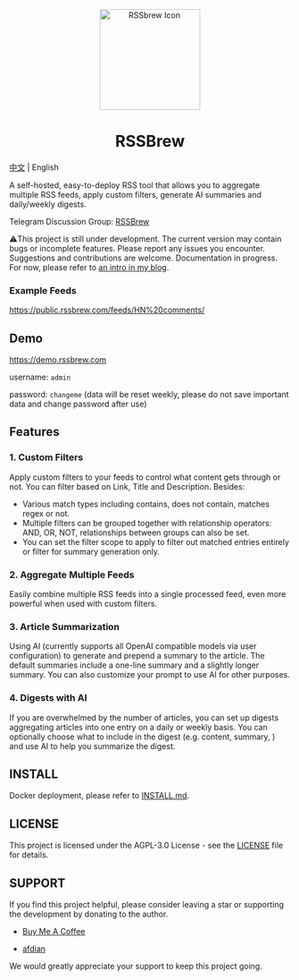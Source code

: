 <div align="center">
  <img src="https://github.com/user-attachments/assets/d38aff13-0271-41cb-86d6-65bc762c2b97" alt="RSSbrew Icon" width="180"/>
  <h1>RSSBrew</h1>
</div>

[中文](README-zh.md) | English

A self-hosted, easy-to-deploy RSS tool that allows you to aggregate multiple RSS feeds, apply custom filters, generate AI summaries and daily/weekly digests.

Telegram Discussion Group: [RSSBrew](https://t.me/rssbrew)

⚠️This project is still under development. The current version may contain bugs or incomplete features. Please report any issues you encounter. Suggestions and contributions are welcome. Documentation in progress. For now, please refer to [an intro in my blog](https://yinan.me/rssbrew-config).

### Example Feeds

https://public.rssbrew.com/feeds/HN%20comments/

## Demo

https://demo.rssbrew.com

username: `admin`

password: `changeme` (data will be reset weekly, please do not save important data and change password after use)

## Features

### 1. Custom Filters
Apply custom filters to your feeds to control what content gets through or not. You can filter based on Link, Title and Description.
Besides:
- Various match types including contains, does not contain, matches regex or not.
- Multiple filters can be grouped together with relationship operators: AND, OR, NOT, relationships between groups can also be set.
- You can set the filter scope to apply to filter out matched entries entirely or filter for summary generation only.
  
### 2. Aggregate Multiple Feeds
Easily combine multiple RSS feeds into a single processed feed, even more powerful when used with custom filters.

### 3. Article Summarization
Using AI (currently supports all OpenAI compatible models via user configuration) to generate and prepend a summary to the article. The default summaries include a one-line summary and a slightly longer summary. You can also customize your prompt to use AI for other purposes.
  
### 4. Digests with AI

If you are overwhelmed by the number of articles, you can set up digests aggregating articles into one entry on a daily or weekly basis.
You can optionally choose what to include in the digest (e.g. content, summary, ) and use AI to help you summarize the digest.

## INSTALL

Docker deployment, please refer to [INSTALL.md](INSTALL.md).

## LICENSE

This project is licensed under the AGPL-3.0 License - see the [LICENSE](LICENSE) file for details.

## SUPPORT

If you find this project helpful, please consider leaving a star or supporting the development by donating to the author.

- [Buy Me A Coffee](https://www.buymeacoffee.com/yinan)

- [afdian](https://afdian.com/a/yinanc)

We would greatly appreciate your support to keep this project going.
